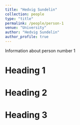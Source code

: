 ```yaml
---
title: "Hedvig Sundelin"
collection: people
type: "title"
permalink: /people/person-1
venue: "University"
author: "Hedvig Sundelin"
author_profile: true
---
```


Information about person number 1

Heading 1
======

Heading 2
======

Heading 3
======
